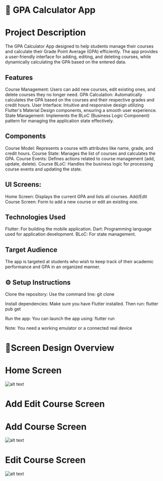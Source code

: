 # 📘 GPA Calculator App

# Project Description

The GPA Calculator App designed to help students manage their courses and calculate their Grade Point Average (GPA) efficiently. The app provides a user-friendly interface for adding, editing, and deleting courses, while dynamically calculating the GPA based on the entered data.

## Features

Course Management: Users can add new courses, edit existing ones, and delete courses they no longer need.
GPA Calculation: Automatically calculates the GPA based on the courses and their respective grades and credit hours.
User Interface: Intuitive and responsive design utilizing Flutter's Material Design components, ensuring a smooth user experience.
State Management: Implements the BLoC (Business Logic Component) pattern for managing the application state effectively.

## Components

Course Model: Represents a course with attributes like name, grade, and credit hours.
Course State: Manages the list of courses and calculates the GPA.
Course Events: Defines actions related to course management (add, update, delete).
Course BLoC: Handles the business logic for processing course events and updating the state.

## UI Screens:
Home Screen: Displays the current GPA and lists all courses.
Add/Edit Course Screen: Form to add a new course or edit an existing one.

## Technologies Used
Flutter: For building the mobile application.
Dart: Programming language used for application development.
BLoC: For state management.

## Target Audience
The app is targeted at students who wish to keep track of their academic performance and GPA in an organized manner.


## ⚙️ Setup Instructions

Clone the repository: Use the command line: git clone <Your Repository Path>

Install dependencies: Make sure you have Flutter installed. Then run: flutter pub get

Run the app: You can launch the app using: flutter run

Note: You need a working emulator or a connected real device


# 📱Screen Design Overview

# Home Screen
![alt text](ScreenShout/image.png)

# Add Edit Course Screen 
# Add Course Screen 
![alt text](ScreenShout/image-1.png)
# Edit Course Screen
![alt text](ScreenShout/image-2.png)
